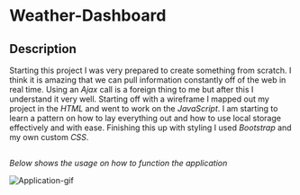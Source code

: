 # Weather-Dashboard

## Description

Starting this project I was very prepared to create something from scratch. I think it is amazing that we can pull information constantly off of the web in real time. Using an *Ajax* call is a foreign thing to me but after this I understand it very well. Starting off with a wireframe I mapped out my project in the *HTML* and went to work on the *JavaScript*. I am starting to learn a pattern on how to lay everything out and how to use local storage effectively and with ease. Finishing this up with styling I used *Bootstrap* and my own custom *CSS*.

##

*Below shows the usage on how to function the application*

![Application-gif](Assets/images/WeatherDashboard.gif)